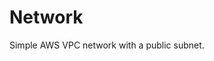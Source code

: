 # Network

Simple AWS VPC network with a public subnet.

<!-- TODO: Add support for adding private subnets -->